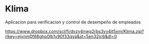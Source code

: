 # Klima
Aplicacion para verificacion y control de desempeño de empleados

https://www.dropbox.com/scl/fi/dvzy4nwg2rbs3vv4it5xm/Klima.zip?rlkey=ejynm0f68ghp0lb1y90f33qva&st=5en32jc6&dl=0
